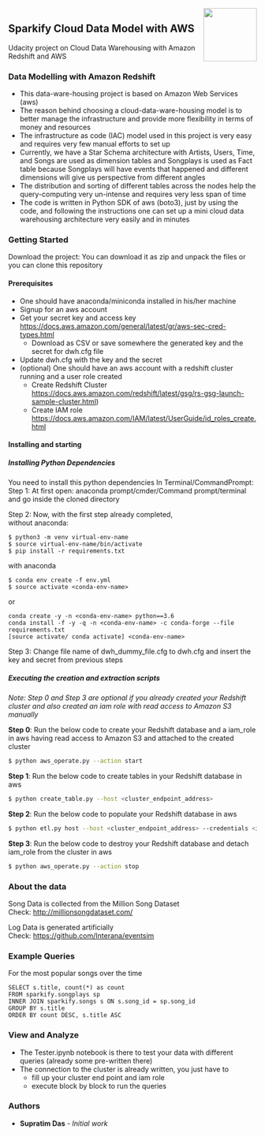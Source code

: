 <img align="right" src="https://upload.wikimedia.org/wikipedia/commons/thumb/9/93/Amazon_Web_Services_Logo.svg/512px-Amazon_Web_Services_Logo.svg.png" width=108>


## Sparkify Cloud Data Model with AWS
Udacity project on Cloud Data Warehousing with Amazon Redshift and AWS

### Data Modelling with Amazon Redshift
- This data-ware-housing project is based on Amazon Web Services (aws)
- The reason behind choosing a cloud-data-ware-housing model is to better
manage the infrastructure and provide more flexibility in terms of money and resources
- The infrastructure as code (IAC) model used in this project is very easy and requires
very few manual efforts to set up
- Currently, we have a Star Schema architecture with Artists, Users, 
Time, and Songs are used as dimension tables and Songplays is used as 
Fact table because Songplays will have events that happened and 
different dimensions will give us perspective from different angles
- The distribution and sorting of different tables across the nodes help
the query-computing very un-intense and requires very less span of time
- The code is written in Python SDK of aws (boto3), just by using the
  code, and following the instructions one can set up a
  mini cloud data warehousing architecture very easily and in minutes

### Getting Started
Download the project:
You can download it as zip and unpack the files or you can clone this
repository

#### Prerequisites
- One should have anaconda/miniconda installed in his/her machine
- Signup for an aws account
- Get your secret key and access key https://docs.aws.amazon.com/general/latest/gr/aws-sec-cred-types.html
   - Download as CSV or save somewhere the generated key and the secret
   for dwh.cfg file
- Update dwh.cfg with the key and the secret
- (optional) One should have an aws account with a redshift cluster
running and a
  user role created
   - Create Redshift Cluster https://docs.aws.amazon.com/redshift/latest/gsg/rs-gsg-launch-sample-cluster.html)
   - Create IAM role https://docs.aws.amazon.com/IAM/latest/UserGuide/id_roles_create.html

#### Installing and starting

##### Installing Python Dependencies
You need to install this python dependencies
In Terminal/CommandPrompt:
Step 1: At first open: anaconda prompt/cmder/Command prompt/terminal and
 go inside the cloned directory

Step 2: Now, with the first step already completed,  
without anaconda:
```
$ python3 -m venv virtual-env-name
$ source virtual-env-name/bin/activate
$ pip install -r requirements.txt
```
with anaconda
```
$ conda env create -f env.yml
$ source activate <conda-env-name>
```
or
```
conda create -y -n <conda-env-name> python==3.6
conda install -f -y -q -n <conda-env-name> -c conda-forge --file requirements.txt
[source activate/ conda activate] <conda-env-name>
```

Step 3: Change file name of dwh_dummy_file.cfg to dwh.cfg and insert the
key and secret from previous steps

##### Executing the creation and extraction scripts
*Note: Step 0 and Step 3 are optional if you already created your Redshift
cluster and also created an iam role with read access to
Amazon S3 manually*  

**Step 0**: Run the below code to create your Redshift database and a
iam_role in aws having read access to Amazon S3 and attached to the
created cluster
```bash
$ python aws_operate.py --action start
```
**Step 1**: Run the below code to create tables in your Redshift database
in aws
```bash
$ python create_table.py --host <cluster_endpoint_address>
```
**Step 2**: Run the below code to populate your Redshift database
in aws
```bash
$ python etl.py host --host <cluster_endpoint_address> --credentials <iam_role>
```
**Step 3**: Run the below code to destroy your Redshift database and
detach iam_role from the cluster in aws
```bash
$ python aws_operate.py --action stop
```

### About the data
Song Data is collected from the Million Song Dataset   
Check: http://millionsongdataset.com/

Log Data is generated artificially  
Check: https://github.com/Interana/eventsim

### Example Queries
For the most popular songs over the time
```
SELECT s.title, count(*) as count
FROM sparkify.songplays sp
INNER JOIN sparkify.songs s ON s.song_id = sp.song_id
GROUP BY s.title
ORDER BY count DESC, s.title ASC
```

### View and Analyze
- The Tester.ipynb notebook is there to test your data with different
queries (already some pre-written there)
- The connection to the cluster is already written, you just have to
    - fill up your cluster end point and iam role
    - execute block by block to run the queries

### Authors
* **Supratim Das** - *Initial work*

